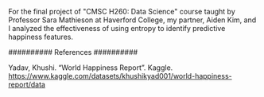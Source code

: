 For the final project of "CMSC H260: Data Science" course taught by Professor Sara Mathieson at Haverford College, my partner, Aiden Kim, and I analyzed the effectiveness of using entropy to identify predictive happiness features.

########## References ##########

Yadav, Khushi. “World Happiness Report”. Kaggle. https://www.kaggle.com/datasets/khushikyad001/world-happiness-report/data 
